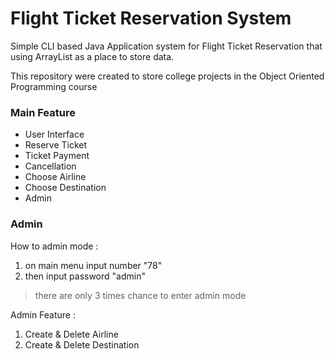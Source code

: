 # Flight Ticket Reservation System
Simple CLI based Java Application system for Flight Ticket Reservation that using ArrayList as a place to store data.

This repository were created to store college projects in the Object Oriented Programming course
### Main Feature
- User Interface
- Reserve Ticket
- Ticket Payment
- Cancellation
- Choose Airline
- Choose Destination
- Admin

### Admin 
How to admin mode :
1. on main menu input number "78"
2. then input password "admin"
> there are only 3 times chance to enter admin mode

Admin Feature :
1. Create & Delete Airline
2. Create & Delete Destination